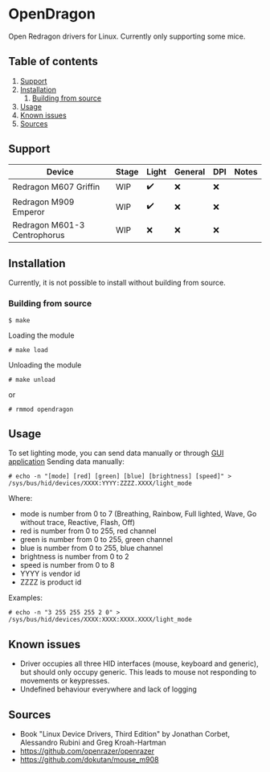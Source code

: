# OpenDragon

Open Redragon drivers for Linux. Currently only supporting some mice.

## Table of contents

1. [Support](#support)
2. [Installation](#installation)
   1. [Building from source](#building-from-source)
3. [Usage](#usage)
4. [Known issues](#known-issues)
5. [Sources](#sources)

## Support

| Device                       | Stage | Light | General | DPI | Notes |
| ---------------------------- | ----- | ----- | ------- | --- | ----- |
| Redragon M607 Griffin        | WIP   | ✔️    | ❌      | ❌  |       |
| Redragon M909 Emperor        | WIP   | ✔️    | ❌      | ❌  |       |
| Redragon M601-3 Centrophorus | WIP   | ❌    | ❌      | ❌  |       |

## Installation

Currently, it is not possible to install without building from source.

### Building from source

```
$ make
```

Loading the module

```
# make load
```

Unloading the module

```
# make unload
```

or

```
# rmmod opendragon
```

## Usage

To set lighting mode, you can send data manually or through [GUI application](https://github.com/GrbavaCigla/opendragui)
Sending data manually:

```
# echo -n "[mode] [red] [green] [blue] [brightness] [speed]" > /sys/bus/hid/devices/XXXX:YYYY:ZZZZ.XXXX/light_mode
```

Where:

- mode is number from 0 to 7 (Breathing, Rainbow, Full lighted, Wave, Go without trace, Reactive, Flash, Off)
- red is number from 0 to 255, red channel
- green is number from 0 to 255, green channel
- blue is number from 0 to 255, blue channel
- brightness is number from 0 to 2
- speed is number from 0 to 8
- YYYY is vendor id
- ZZZZ is product id

Examples:

```
# echo -n "3 255 255 255 2 0" > /sys/bus/hid/devices/XXXX:XXXX:XXXX.XXXX/light_mode
```

## Known issues

- Driver occupies all three HID interfaces (mouse, keyboard and generic), but should only occupy generic. This leads to mouse not responding to movements or keypresses.
- Undefined behaviour everywhere and lack of logging

## Sources

- Book "Linux Device Drivers, Third Edition" by Jonathan Corbet, Alessandro Rubini and Greg Kroah-Hartman
- https://github.com/openrazer/openrazer
- https://github.com/dokutan/mouse_m908
